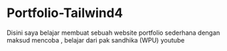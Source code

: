 # Portfolio-Tailwind4
Disini saya belajar membuat sebuah website portfolio sederhana dengan maksud mencoba , belajar dari pak sandhika (WPU) youtube
